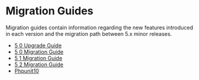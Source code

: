# Migration Guides

Migration guides contain information regarding the new features introduced in
each version and the migration path between 5.x minor releases.

- [5 0 Upgrade Guide](./5-0-upgrade-guide.md)
- [5 0 Migration Guide](./5-0-migration-guide.md)
- [5 1 Migration Guide](./5-1-migration-guide.md)
- [5 2 Migration Guide](./5-2-migration-guide.md)
- [Phpunit10](./phpunit10.md)
